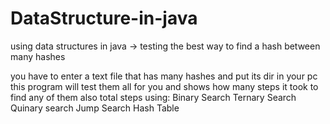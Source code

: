 # DataStructure-in-java
using data structures in java -> testing the best way to find a hash between many hashes 

you have to enter a text file that has many hashes and put its dir in your pc
this program will test them all for you
and shows how many steps it took to find any of them
also total steps
using:
  Binary Search
  Ternary Search
  Quinary search
  Jump Search
  Hash Table
 
